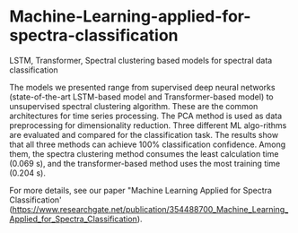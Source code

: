 # Machine-Learning-applied-for-spectra-classification
LSTM, Transformer, Spectral clustering based models for spectral data classification

The models we presented range from supervised deep neural networks (state-of-the-art LSTM-based model and Transformer-based model) to unsupervised spectral clustering algorithm. These are the common architectures for time series processing. The PCA method is used as data preprocessing for dimensionality reduction. Three different ML algo-rithms are evaluated and compared for the classification task. The results show that all three methods can achieve 100% classification confidence. Among them, the spectra clustering method consumes the least calculation time (0.069 s), and the transformer-based method uses the most training time (0.204 s).

For more details, see our paper "Machine Learning Applied for Spectra Classification' (https://www.researchgate.net/publication/354488700_Machine_Learning_Applied_for_Spectra_Classification).
